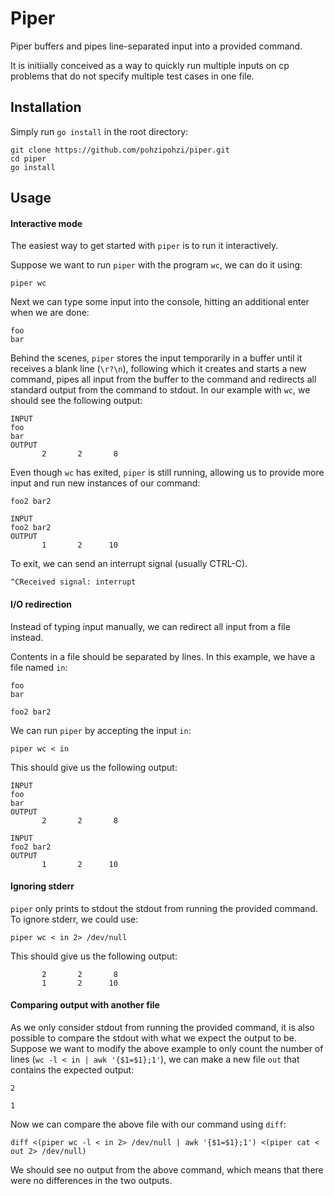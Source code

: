 # Piper

Piper buffers and pipes line-separated input into a provided command. 

It is initiially conceived as a way to quickly run multiple inputs on cp problems that do not specify multiple test cases in one file.

## Installation

Simply run `go install` in the root directory:

```
git clone https://github.com/pohzipohzi/piper.git
cd piper
go install
```

## Usage

#### Interactive mode

The easiest way to get started with `piper` is to run it interactively.

Suppose we want to run `piper` with the program `wc`, we can do it using:

```
piper wc
```

Next we can type some input into the console, hitting an additional enter when we are done:

```
foo
bar

```

Behind the scenes, `piper` stores the input temporarily in a buffer until it receives a blank line (`\r?\n`), following which it creates and starts a new command, pipes all input from the buffer to the command and redirects all standard output from the command to stdout. In our example with `wc`, we should see the following output:

```
INPUT
foo
bar
OUTPUT
       2       2       8
```

Even though `wc` has exited, `piper` is still running, allowing us to provide more input and run new instances of our command:

```
foo2 bar2

INPUT
foo2 bar2
OUTPUT
       1       2      10

```

To exit, we can send an interrupt signal (usually CTRL-C).

```
^CReceived signal: interrupt
```

#### I/O redirection

Instead of typing input manually, we can redirect all input from a file instead.

Contents in a file should be separated by lines. In this example, we have a file named `in`:

```
foo
bar

foo2 bar2
```

We can run `piper` by accepting the input `in`:

```
piper wc < in
```

This should give us the following output:

```
INPUT
foo
bar
OUTPUT
       2       2       8

INPUT
foo2 bar2
OUTPUT
       1       2      10

```

#### Ignoring stderr

`piper` only prints to stdout the stdout from running the provided command. To ignore stderr, we could use:

```
piper wc < in 2> /dev/null
```

This should give us the following output:

```
       2       2       8
       1       2      10
```

#### Comparing output with another file

As we only consider stdout from running the provided command, it is also possible to compare the stdout with what we expect the output to be. Suppose we want to modify the above example to only count the number of lines (`wc -l < in | awk '{$1=$1};1'`), we can make a new file `out` that contains the expected output:

```
2

1

```

Now we can compare the above file with our command using `diff`:

```
diff <(piper wc -l < in 2> /dev/null | awk '{$1=$1};1') <(piper cat < out 2> /dev/null)
```

We should see no output from the above command, which means that there were no differences in the two outputs.
